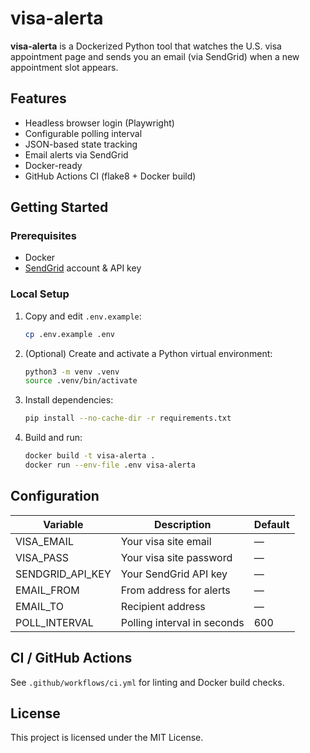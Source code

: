 # visa-alerta

**visa-alerta** is a Dockerized Python tool that watches the U.S. visa appointment page and sends you an email (via SendGrid) when a new appointment slot appears.

## Features
- Headless browser login (Playwright)
- Configurable polling interval
- JSON-based state tracking
- Email alerts via SendGrid
- Docker-ready
- GitHub Actions CI (flake8 + Docker build)

## Getting Started

### Prerequisites
- Docker
- [SendGrid](https://sendgrid.com/) account & API key

### Local Setup

1. Copy and edit `.env.example`:
   ```bash
   cp .env.example .env
   ```

2. (Optional) Create and activate a Python virtual environment:
   ```bash
   python3 -m venv .venv
   source .venv/bin/activate
   ```

3. Install dependencies:
   ```bash
   pip install --no-cache-dir -r requirements.txt
   ```

4. Build and run:
   ```bash
   docker build -t visa-alerta .
   docker run --env-file .env visa-alerta
   ```

## Configuration

| Variable           | Description                 | Default |
| ------------------ | --------------------------- | ------- |
| VISA\_EMAIL        | Your visa site email        | —       |
| VISA\_PASS         | Your visa site password     | —       |
| SENDGRID\_API\_KEY | Your SendGrid API key       | —       |
| EMAIL\_FROM        | From address for alerts     | —       |
| EMAIL\_TO          | Recipient address           | —       |
| POLL\_INTERVAL     | Polling interval in seconds | 600     |

## CI / GitHub Actions

See `.github/workflows/ci.yml` for linting and Docker build checks.

## License

This project is licensed under the MIT License.